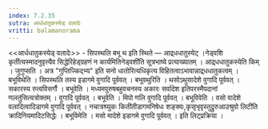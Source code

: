 ```yaml
---
index: 7.2.35
sutra: आर्धधातुकस्येड् वलादेः
vritti: balamanorama
---
```


<<आर्धधातुकस्येड् वलादेः>> - सिपस्थलि बभू थ इति स्थिते  — आद्र्धधातुस्येट् ।नेड्वशि कृती॑त्यस्मादनुवृत्त्यैव सिद्धेरिहेड्ग्रहणं न कार्यमितिनेड्वशी॑ति सूत्रभाष्ये प्रत्याख्यातम् । आद्र्धधातुकस्येति किम्  । जुगुप्सति । अत्र "गुप्तिज्किद्भ्य" इति सनो धातोरित्यधिकृत्य विहितत्वाऽभावान्नाद्र्धधातुकत्वम् । बभूविथेति । सिपस्थलि तस्य इडागमे वुगादि पूर्ववत् । बभूवथुरिति । थसोऽथुसादेशे वुगादि पूर्ववत् । सकारस्य रुत्वविसर्गौ । बभूवेति । मध्यमपुरुषबहुवचनस्य अकारः सर्वादेश इतिपरस्मैपदानां णलतु॑सित्यत्रोक्तम् । वुगादि पूर्ववत् । बभूवेति । मिपो णलि वुगादि पूर्ववत् । बभूविवेति । वसो वादेशे वलादित्वादिडागमे वुगादि पूर्ववत् । नचात्रश्र्युकः किती॑तीडागमनिषेधः शङ्क्यः,कृसृभृवृस्तुद्रुरुआउश्रुवो लिटी॑ति क्रादिनियमादिटसिद्धेः । बभूविमेति । मसो मादेशे इडागमे वुगादि पूर्ववत् । इति लिट्प्रक्रिया ।